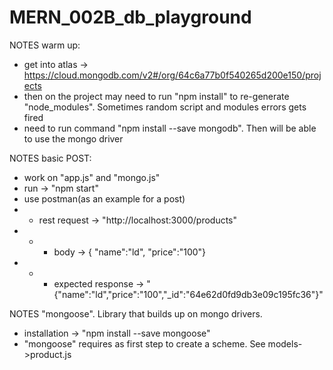 # MERN_002B_db_playground

NOTES warm up:
- get into atlas -> https://cloud.mongodb.com/v2#/org/64c6a77b0f540265d200e150/projects
- then on the project may need to run "npm install" to re-generate "node_modules". Sometimes random script and modules errors gets fired
- need to run command "npm install --save mongodb". Then will be able to use the mongo driver

NOTES basic POST:
- work on "app.js" and "mongo.js"
- run -> "npm start"
- use postman(as an example for a post)
- - rest request -> "http://localhost:3000/products"
- - - body -> { "name":"ld", "price":"100"}
- - - expected response -> "{"name":"ld","price":"100","_id":"64e62d0fd9db3e09c195fc36"}"


NOTES "mongoose". Library that builds up on mongo drivers.
- installation -> "npm install --save mongoose"
- "mongoose" requires as first step to create a scheme. See models->product.js